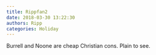 ```yaml
---
title: Rippfan2
date: 2018-03-30 13:22:30
authors: Ripp
categories: Holiday
---
```


 Burrell and Noone are cheap Christian cons. Plain to see.